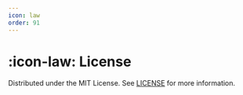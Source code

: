 ```yaml
---
icon: law
order: 91
---
```


# :icon-law: License

Distributed under the MIT License. See [LICENSE](https://github.com/Mateo-Wallace/MP2-Discord-DumBot-V2/blob/main/LICENSE) for more information.